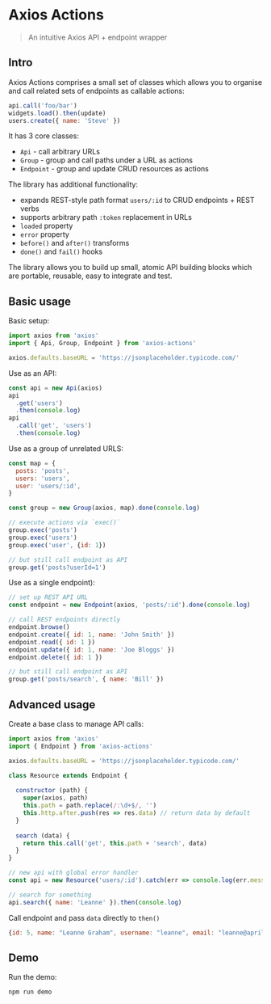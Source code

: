 # Axios Actions

> An intuitive Axios API + endpoint wrapper

## Intro

Axios Actions comprises a small set of classes which allows you to organise and call related sets of endpoints as callable actions:

```js
api.call('foo/bar')
widgets.load().then(update)
users.create({ name: 'Steve' })
```

It has 3 core classes:

- `Api` - call arbitrary URLs
- `Group` - group and call paths under a URL as actions
- `Endpoint` - group and update CRUD resources as actions

The library has additional functionality:
 
- expands REST-style path format `users/:id` to CRUD endpoints + REST verbs
- supports arbitrary path `:token` replacement in URLs
- `loaded` property
- `error` property
- `before()` and `after()` transforms
- `done()` and `fail()` hooks

The library allows you to build up small, atomic API building blocks which are portable, reusable, easy to integrate and test.

## Basic usage

Basic setup:

```js
import axios from 'axios'
import { Api, Group, Endpoint } from 'axios-actions'

axios.defaults.baseURL = 'https://jsonplaceholder.typicode.com/'
```

Use as an API:

```js
const api = new Api(axios)
api
  .get('users')
  .then(console.log)
api
  .call('get', 'users')
  .then(console.log)
```

Use as a group of unrelated URLS:

```js
const map = {
  posts: 'posts',
  users: 'users',
  user: 'users/:id',
}

const group = new Group(axios, map).done(console.log)

// execute actions via `exec()`
group.exec('posts')
group.exec('users')
group.exec('user', {id: 1})

// but still call endpoint as API
group.get('posts?userId=1')
```

Use as a single endpoint):

```js
// set up REST API URL
const endpoint = new Endpoint(axios, 'posts/:id').done(console.log)

// call REST endpoints directly
endpoint.browse()
endpoint.create({ id: 1, name: 'John Smith' })
endpoint.read({ id: 1 })
endpoint.update({ id: 1, name: 'Joe Bloggs' })
endpoint.delete({ id: 1 })

// but still call endpoint as API
group.get('posts/search', { name: 'Bill' })
```

## Advanced usage

Create a base class to manage API calls:

```js
import axios from 'axios'
import { Endpoint } from 'axios-actions'

axios.defaults.baseURL = 'https://jsonplaceholder.typicode.com/'

class Resource extends Endpoint {
  
  constructor (path) {
    super(axios, path)
    this.path = path.replace(/:\d+$/, '')
    this.http.after.push(res => res.data) // return data by default
  }
  
  search (data) {
    return this.call('get', this.path + 'search', data)
  }
}

// new api with global error handler
const api = new Resource('users/:id').catch(err => console.log(err.message))

// search for something
api.search({ name: 'Leanne' }).then(console.log)
```

Call endpoint and pass `data` directly to `then()`

```js
{id: 5, name: "Leanne Graham", username: "leanne", email: "leanne@april.biz", address: { … }, … }
```

## Demo

Run the demo:

```bash
npm run demo
```
